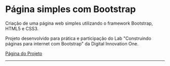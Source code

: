 <h1> Página simples com Bootstrap </h1>

Criação de uma página web simples utilizando o framework Bootstrap, HTML5 e CSS3.

Projeto desenvolvido para prática e participação do Lab "Construindo páginas para internet com Bootstrap" da Digital Innovation One.

<a href="https://macwill14.github.io/Pagina-web-simples-com-Bootstrap/">Página do Projeto</a>

-----------------------------------------------------------------------



